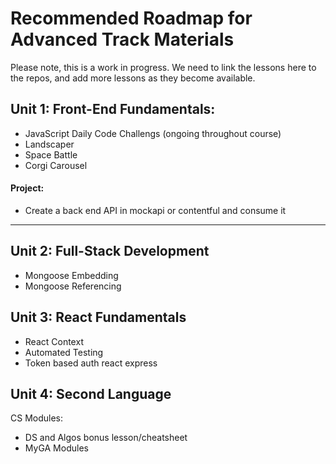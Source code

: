 # Recommended Roadmap for Advanced Track Materials

Please note, this is a work in progress. We need to link the lessons here to the repos, and add more lessons as they become available.

## Unit 1: Front-End Fundamentals:

* JavaScript Daily Code Challengs (ongoing throughout course)
* Landscaper
* Space Battle
* Corgi Carousel

#### Project:

* Create a back end API in mockapi or contentful and consume it

---

## Unit 2: Full-Stack Development

* Mongoose Embedding
* Mongoose Referencing

## Unit 3: React Fundamentals

* React Context
* Automated Testing
* Token based auth react express

## Unit 4: Second Language

CS Modules:

* DS and Algos bonus lesson/cheatsheet
* MyGA Modules
